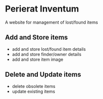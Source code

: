 # Perierat Inventum
A website for management of lost/found items

## Add and Store items
* add and store lost/found item details
* add and store finder/owner details
* add and store item image

## Delete and Update items
* delete obsolete items
* update existing items